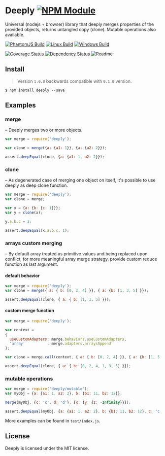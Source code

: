# Deeply [![NPM Module](https://img.shields.io/npm/v/deeply.svg?style=flat)](https://www.npmjs.com/package/deeply)

Universal (nodejs + browser) library that deeply merges properties of the provided objects, returns untangled copy (clone). Mutable operations also available.

[![PhantomJS Build](https://img.shields.io/travis/alexindigo/deeply/master.svg?label=browser&style=flat)](https://travis-ci.org/alexindigo/deeply)
[![Linux Build](https://img.shields.io/travis/alexindigo/deeply/master.svg?label=linux:0.10-5.x&style=flat)](https://travis-ci.org/alexindigo/deeply)
[![Windows Build](https://img.shields.io/appveyor/ci/alexindigo/deeply/master.svg?label=windows:0.10-5.x&style=flat)](https://ci.appveyor.com/project/alexindigo/deeply)

[![Coverage Status](https://img.shields.io/coveralls/alexindigo/deeply/master.svg?label=code+coverage&style=flat)](https://coveralls.io/github/alexindigo/deeply?branch=master)
[![Dependency Status](https://img.shields.io/david/alexindigo/deeply.svg?style=flat)](https://david-dm.org/alexindigo/deeply)
![Readme](https://img.shields.io/badge/readme-tested-brightgreen.svg?style=flat)
<!-- No flat badge yet [![bitHound Overall Score](https://www.bithound.io/github/alexindigo/deeply/badges/score.svg)](https://www.bithound.io/github/alexindigo/deeply)
Too many false positives [![Codacy Badge](https://img.shields.io/codacy/5f1289b78b7346498797f9f3cd674408.svg)](https://www.codacy.com/app/alexindigo/deeply) -->

## Install

> Version `1.0.0` backwards compatible with `0.1.0` version.

```
$ npm install deeply --save
```

## Examples

### merge
– Deeply merges two or more objects.

```javascript
var merge = require('deeply');

var clone = merge({a: {a1: 1}}, {a: {a2: 2}});

assert.deepEqual(clone, {a: {a1: 1, a2: 2}});
```

### clone
– As degenerated case of merging one object on itself, it's possible to use deeply as deep clone function.

```javascript
var merge = require('deeply');
var clone = merge;

var x = {a: {b: {c: 1}}};
var y = clone(x);

y.a.b.c = 2;

assert.deepEqual(x.a.b.c, 1);
```

### arrays custom merging
– By default array treated as primitive values and being replaced upon conflict, for more meaningful array merge strategy, provide custom reduce function as last argument.

#### default behavior

```javascript
var merge = require('deeply');
var clone = merge({ a: { b: [0, 2, 4] }}, { a: {b: [1, 3, 5] }});

assert.deepEqual(clone, { a: { b: [1, 3, 5] }});
```

#### custom merge function

```javascript
var merge = require('deeply');

var context =
{
  useCustomAdapters: merge.behaviors.useCustomAdapters,
  'array'          : merge.adapters.arraysAppend
};

var clone = merge.call(context, { a: { b: [0, 2, 4] }}, { a: {b: [1, 3, 5] }});

assert.deepEqual(clone, { a: { b: [0, 2, 4, 1, 3, 5] }});
```

### mutable operations

```javascript
var merge = require('deeply/mutable');
var myObj = {a: {a1: 1, a2: 2}, b: {b1: 11, b2: 12}};

merge(myObj, {c: 'c', d: 'd'}, {x: {y: {z: -Infinity}}});

assert.deepEqual(myObj, {a: {a1: 1, a2: 2}, b: {b1: 11, b2: 12}, c: 'c', d: 'd', x: {y: {z: -Infinity}}});
```

More examples can be found in ```test/index.js```.

## License

Deeply is licensed under the MIT license.
